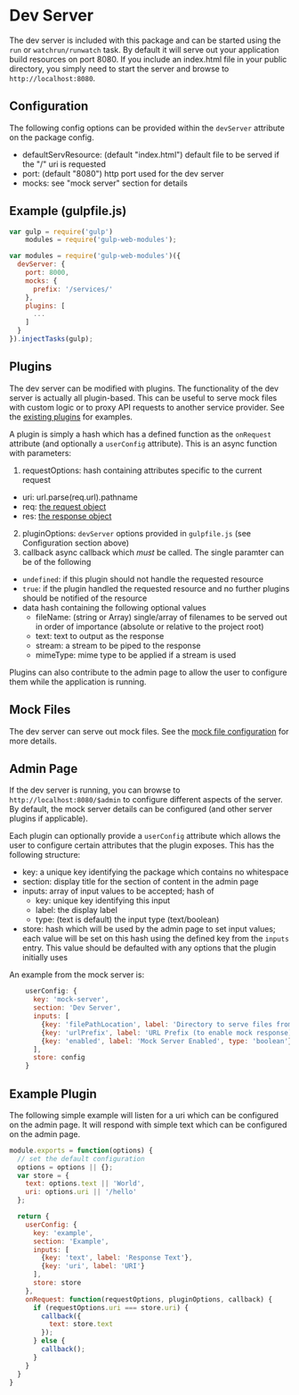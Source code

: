 Dev Server
=================

The dev server is included with this package and can be started using the `run` or `watchrun/runwatch` task.  By default it will serve out your application build resources on port 8080.  If you include an index.html file in your public directory, you simply need to start the server and browse to `http://localhost:8080`.

Configuration
-------------
The following config options can be provided within the `devServer` attribute on the package config.
* defaultServResource: (default "index.html") default file to be served if the "/" uri is requested
* port: (default "8080") http port used for the dev server
* mocks: see "mock server" section for details

Example (gulpfile.js)
------------
```javascript
var gulp = require('gulp')
    modules = require('gulp-web-modules');

var modules = require('gulp-web-modules')({
  devServer: {
    port: 8000,
    mocks: {
      prefix: '/services/'
    },
    plugins: [
      ...
    ]
  }
}).injectTasks(gulp);
```

Plugins
----------
The dev server can be modified with plugins.  The functionality of the dev server is actually all plugin-based.  This can be useful to serve mock files with custom logic or to proxy API requests to another service provider.  See the [existing plugins](https://github.com/jhudson8/gulp-web-modules/tree/master/lib/dev-server) for examples.

A plugin is simply a hash which has a defined function as the `onRequest` attribute (and optionally a `userConfig` attribute).  This is an async function with parameters:
1) requestOptions: hash containing attributes specific to the current request
  * uri: url.parse(req.url).pathname
  * req: [the request object](http://nodejs.org/api/http.html#http_http_incomingmessage)
  * res: [the response object](http://nodejs.org/api/http.html#http_class_http_serverresponse)
2) pluginOptions: `devServer` options provided in `gulpfile.js` (see Configuration section above)
3) callback async callback which *must* be called.  The single paramter can be of the following
  * `undefined`: if this plugin should not handle the requested resource
  * `true`: if the plugin handled the requested resource and no further plugins should be notified of the resource
  * data hash containing the following optional values
    * fileName: (string or Array) single/array of filenames to be served out in order of importance (absolute or relative to the project root)
    * text: text to output as the response
    * stream: a stream to be piped to the response
    * mimeType: mime type to be applied if a stream is used

Plugins can also contribute to the admin page to allow the user to configure them while the application is running.

Mock Files
------------
The dev server can serve out mock files.  See the [mock file configuration](./mock-server.md) for more details.

Admin Page
-------------
If the dev server is running, you can browse to `http://localhost:8080/$admin` to configure different aspects of the server.  By default, the mock server details can be configured (and other server plugins if applicable).

Each plugin can optionally provide a `userConfig` attribute which allows the user to configure certain attributes that the plugin exposes.  This has the following structure:
* key: a unique key identifying the package which contains no whitespace
* section: display title for the section of content in the admin page
* inputs: array of input values to be accepted;  hash of
  * key: unique key identifying this input
  * label: the display label
  * type: (text is default) the input type (text/boolean)
* store: hash which will be used by the admin page to set input values;  each value will be set on this hash using the defined key from the `inputs` entry.  This value should be defaulted with any options that the plugin initially uses

An example from the mock server is:
```javascript
    userConfig: {
      key: 'mock-server',
      section: 'Dev Server',
      inputs: [
        {key: 'filePathLocation', label: 'Directory to serve files from'},
        {key: 'urlPrefix', label: 'URL Prefix (to enable mock response)'},
        {key: 'enabled', label: 'Mock Server Enabled', type: 'boolean'},
      ],
      store: config
    }
```

Example Plugin
--------------
The following simple example will listen for a uri which can be configured on the admin page.  It will respond with simple text which can be configured on the admin page.

```javascript
module.exports = function(options) {
  // set the default configuration
  options = options || {};
  var store = {
    text: options.text || 'World',
    uri: options.uri || '/hello'
  };

  return {
    userConfig: {
      key: 'example',
      section: 'Example',
      inputs: [
        {key: 'text', label: 'Response Text'},
        {key: 'uri', label: 'URI'}
      ],
      store: store
    },
    onRequest: function(requestOptions, pluginOptions, callback) {
      if (requestOptions.uri === store.uri) {
        callback({
          text: store.text
        });
      } else {
        callback();
      }
    }
  }
}
```
